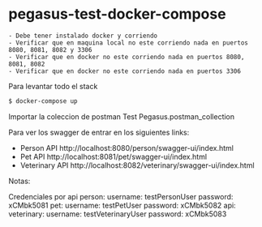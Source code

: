 # pegasus-test-docker-compose
```
- Debe tener instalado docker y corriendo
- Verificar que en maquina local no este corriendo nada en puertos 8080, 8081, 8082 y 3306
- Verificar que en docker no este corriendo nada en puertos 8080, 8081, 8082
- Verificar que en docker no este corriendo nada en puertos 3306
```



Para levantar todo el stack 
```sh
$ docker-compose up
```
Importar la coleccion de postman Test Pegasus.postman_collection

Para ver los swagger de entrar en los siguientes links:

- Person API http://localhost:8080/person/swagger-ui/index.html
- Pet API http://localhost:8081/pet/swagger-ui/index.html
- Veterinary API http://localhost:8082/veterinary/swagger-ui/index.html


Notas:

Credenciales por api
person:
    username: testPersonUser
    password: xCMbk5081
pet:
    username: testPetUser
    password: xCMbk5082
api:
veterinary:
    username: testVeterinaryUser
    password: xCMbk5083